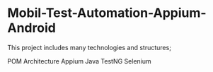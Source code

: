 # Mobil-Test-Automation-Appium-Android

This project includes many technologies and structures;

POM Architecture
Appium Java
TestNG
Selenium
